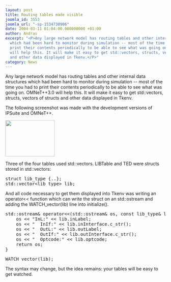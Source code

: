 ```yaml
---
layout: post
title: Routing tables made visible
joomla_id: 3553
joomla_url: "-sp-1534730906"
date: 2004-03-11 01:04:00.000000000 +01:00
author: Andras
excerpt: "<P>Any large network model has routing tables and other internal data structures
  which had been hard to monitor during simulation -- most of the time you had to
  print their contents periodically to be able to see what was going on. OMNeT++3.0
  will help this. It will make it easy to get std::vectors, structs, vectors of structs
  and other data displayed in Tkenv.</P>"
category: News
---
```

<P>Any large network model has routing tables and other internal data structures which had been hard to monitor during simulation -- most of the time you had to print their contents periodically to be able to see what was going on. OMNeT++3.0 will help this. It will make it easy to get std::vectors, structs, vectors of structs and other data displayed in Tkenv.</P><P>The following screenshot was made with the development versions of IPSuite and OMNeT++.</P>
<P><A href="http://whale.hit.bme.hu/misc/screenshots/tables.gif"><img width="155" height="114" src="/images/omnetpp/20040311010419874_1.gif" alt=""></A> </P>
<P>Three of the four tables used std::vectors. LIBTable and TED were structs stored in std::vectors:</P><PRE>struct lib_type {..};
std::vector&lt;lib_type&gt; lib;</PRE>And all code necessary to get them displayed&nbsp;into Tkenv was writing an operator&lt;&lt; function which can write the struct on an std::ostream and adding the WATCH_vector(lib) line into initialize(). <PRE>std::ostream&amp; operator&lt;&lt;(std::ostream&amp; os, const lib_type&amp; lib) {
    os &lt;&lt; "InL:" &lt;&lt; lib.inLabel;
&nbsp;&nbsp;&nbsp; os &lt;&lt; "&nbsp; InIf:" &lt;&lt; lib.inInterface.c_str();
&nbsp;&nbsp;&nbsp; os &lt;&lt; "&nbsp; OutL:" &lt;&lt; lib.outLabel;
&nbsp;&nbsp;&nbsp; os &lt;&lt; "&nbsp; OutIf:" &lt;&lt; lib.outInterface.c_str();
&nbsp;&nbsp;&nbsp; os &lt;&lt; "&nbsp; Optcode:" &lt;&lt; lib.optcode;<BR>&nbsp;&nbsp;&nbsp; return os;
}
</PRE><PRE>WATCH_vector(lib);</PRE>
<P>The syntax may change, but the idea remains: your tables will be easy to get watched.</P>
